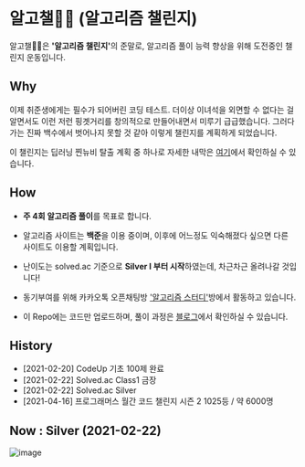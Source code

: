 # 알고챌🏃‍♂️ (알고리즘 챌린지)

알고챌🏃‍♂️은 <b>'알고리즘 챌린지'</b>의 준말로, 알고리즘 풀이 능력 향상을 위해 도전중인 챌린지 운동입니다.

## Why
이제 취준생에게는 필수가 되어버린 코딩 테스트. 더이상 이녀석을 외면할 수 없다는 걸 알면서도 이런 저런 핑곗거리를 창의적으로 만들어내면서 미루기 급급했습니다. 그러다가는 진짜 백수에서 벗어나지 못할 것 같아 이렇게 챌린지를 계획하게 되었습니다.

이 챌린지는 딥러닝 찐뉴비 탈출 계획 중 하나로 자세한 내막은 <a href="https://phil-baek.tistory.com/entry/%EB%94%A5%EB%9F%AC%EB%8B%9D-%EC%B0%90%EB%89%B4%EB%B9%84-2%EC%B0%A8-%EC%A0%84%EC%A7%81-%EB%8F%84%EC%A0%84%EA%B8%B0">여기</a>에서 확인하실 수 있습니다.

## How
* <b>주 4회 알고리즘 풀이</b>를 목표로 합니다.

* 알고리즘 사이트는 <b>백준</b>을 이용 중이며, 이후에 어느정도 익숙해졌다 싶으면 다른 사이트도 이용할 계획입니다.

* 난이도는 solved.ac 기준으로 <b>Silver I 부터 시작</b>하였는데, 차근차근 올려나갈 것입니다!

* 동기부여를 위해 카카오톡 오픈채팅방 <a href="https://open.kakao.com/o/gEVFgkAc">'알고리즘 스터디'</a>방에서 활동하고 있습니다.

* 이 Repo에는 코드만 업로드하며, 풀이 과정은 <a href="https://phil-baek.tistory.com/category/%EC%95%8C%EA%B3%A0%EC%B1%8C%20%3A%20%EC%95%8C%EA%B3%A0%EB%A6%AC%EC%A6%98%20%EC%B1%8C%EB%A6%B0%EC%A7%80">블로그</a>에서 확인하실 수 있습니다.

## History
* [2021-02-20] CodeUp 기초 100제 완료
* [2021-02-22] Solved.ac Class1 금장
* [2021-02-22] Solved.ac Silver 
* [2021-04-16] 프로그래머스 월간 코드 챌린지 시즌 2 1025등 / 약 6000명

## Now : Silver (2021-02-22)

![image](https://user-images.githubusercontent.com/41013930/108681255-4a485100-7532-11eb-8edf-a49fe476570e.png)
